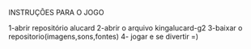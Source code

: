 INSTRUÇÕES PARA O JOGO


1-abrir repositório alucard
2-abrir o arquivo kingalucard-g2
3-baixar o repositorio(imagens,sons,fontes)
4- jogar e se divertir =)
